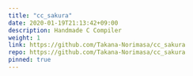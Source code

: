 ```yaml
---
title: "cc_sakura"
date: 2020-01-19T21:13:42+09:00
description: Handmade C Compiler
weight: 1
link: https://github.com/Takana-Norimasa/cc_sakura
repo: https://github.com/Takana-Norimasa/cc_sakura
pinned: true
---
```

